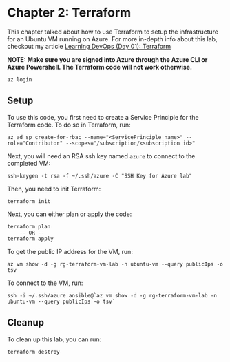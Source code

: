 # Chapter 2: Terraform

This chapter talked about how to use Terraform to setup the infrastructure for an Ubuntu VM running on Azure. For more in-depth info about this lab, checkout my article [Learning DevOps (Day 01): Terraform](https://weiseguy.net/posts/series/learning-devops/day-01-terraform/)

**NOTE: Make sure you are signed into Azure through the Azure CLI or Azure Powershell. The Terraform code will not work otherwise.** 

```
az login
```

## Setup

To use this code, you first need to create a Service Principle for the Terraform code. To do so in Terraform, run:
```
az ad sp create-for-rbac --name="<ServicePrinciple name>" --role="Contributor" --scopes="/subscription/<subscription id>"
```

Next, you will need an RSA ssh key named `azure` to connect to the completed VM:
```
ssh-keygen -t rsa -f ~/.ssh/azure -C "SSH Key for Azure lab"
```

Then, you need to init Terraform:
```
terraform init
```

Next, you can either plan or apply the code:
```
terraform plan
    -- OR --
terraform apply
```

To get the public IP address for the VM, run:
```
az vm show -d -g rg-terraform-vm-lab -n ubuntu-vm --query publicIps -o tsv
```

To connect to the VM, run:
```
ssh -i ~/.ssh/azure ansible@`az vm show -d -g rg-terraform-vm-lab -n ubuntu-vm --query publicIps -o tsv`
```

## Cleanup

To clean up this lab, you can run:

```
terraform destroy
```
